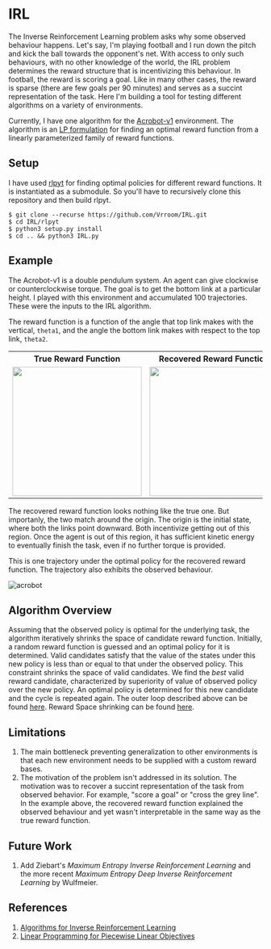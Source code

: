 # IRL

The Inverse Reinforcement Learning problem asks why some observed behaviour happens. Let's say, I'm playing football and I run down the pitch and kick the ball towards the opponent's net. With access to only such behaviours, with no other knowledge of the world, the IRL problem determines the reward structure that is incentivizing this behaviour. In football, the reward is scoring a goal. Like in many other cases, the reward is sparse (there are few goals per 90 minutes) and serves as a succint representation of the task. Here I'm building a tool for testing different algorithms on a variety of environments. 

Currently, I have one algorithm for the [Acrobot-v1](https://github.com/openai/gym/blob/master/gym/envs/classic_control/acrobot.py) environment. The algorithm is an [LP formulation](https://ai.stanford.edu/~ang/papers/icml00-irl.pdf) for finding an optimal reward function from a linearly parameterized family of reward functions. 

## Setup

I have used [rlpyt](https://github.com/astooke/rlpyt) for finding optimal policies for different reward functions. It is instantiated as a submodule. So you'll have to recursively clone this repository and then build rlpyt.

```
$ git clone --recurse https://github.com/Vrroom/IRL.git
$ cd IRL/rlpyt
$ python3 setup.py install
$ cd .. && python3 IRL.py
```

## Example

The Acrobot-v1 is a double pendulum system. An agent can give clockwise or counterclockwise torque. The goal is to get the bottom link at a particular height. I played with this environment and accumulated 100 trajectories. These were the inputs to the IRL algorithm.

The reward function is a function of the angle that top link makes with the vertical, `theta1`, and the angle the bottom link makes with respect to the top link, `theta2`.

<table>
  <tr>
   <th> True Reward Function </th>
   <th> Recovered Reward Function </th>
  <tr>
    <td> <img width="256" src="https://user-images.githubusercontent.com/7254326/118997340-36cc4b00-b9a6-11eb-9477-572415c4b647.png" /> </td>
    <td> <img width="256" src="https://user-images.githubusercontent.com/7254326/119001218-6a5ca480-b9a9-11eb-9e90-022e07d77748.png" /> </td>
  </tr>
</table>

The recovered reward function looks nothing like the true one. But importanly, the two match around the origin. The origin is the initial state, where both the links point downward. Both incentivize getting out of this region. Once the agent is out of this region, it has sufficient kinetic energy to eventually finish the task, even if no further torque is provided.

This is one trajectory under the optimal policy for the recovered reward function. The trajectory also exhibits the observed behaviour.

![acrobot](https://user-images.githubusercontent.com/7254326/119007009-80209880-b9ae-11eb-811d-e6ba0f3d169c.gif)

## Algorithm Overview 

Assuming that the observed policy is optimal for the underlying task, the algorithm iteratively shrinks the space of candidate reward function. Initially, a random reward function is guessed and an optimal policy for it is determined. Valid candidates satisfy that the value of the states under this new policy is less than or equal to that under the observed policy. This constraint shrinks the space of valid candidates. We find the *best* valid reward candidate, characterized by superiority of value of observed policy over the new policy. An optimal policy is determined for this new candidate and the cycle is repeated again. The outer loop described above can be found [here](https://github.com/Vrroom/IRL/blob/cd5f112ad4728fd12a19c09a7670ef037f6a00bc/IRL.py#L101). Reward Space shrinking can be found [here](https://github.com/Vrroom/IRL/blob/cd5f112ad4728fd12a19c09a7670ef037f6a00bc/RewardFnSpace.py#L102).
 
## Limitations

1. The main bottleneck preventing generalization to other environments is that each new environment needs to be supplied with a custom reward bases.  
2. The motivation of the problem isn't addressed in its solution. The motivation was to recover a succint representation of the task from observed behavior. For example, "score a goal" or "cross the grey line". In the example above, the recovered reward function explained the observed behaviour and yet wasn't interpretable in the same way as the true reward function.

## Future Work

1. Add Ziebart's _Maximum Entropy Inverse Reinforcement Learning_ and the more recent _Maximum Entropy Deep Inverse Reinforcement Learning_ by Wulfmeier.

## References

1. [Algorithms for Inverse Reinforcement Learning](https://ai.stanford.edu/~ang/papers/icml00-irl.pdf)
2. [Linear Programming for Piecewise Linear Objectives](http://www.seas.ucla.edu/~vandenbe/ee236a/lectures/pwl.pdf)
